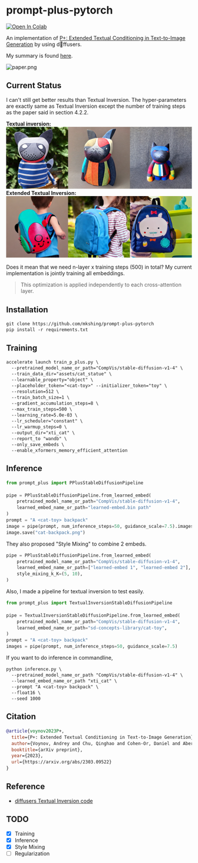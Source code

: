 # prompt-plus-pytorch
<a href="https://colab.research.google.com/gist/mkshing/a4a7745572690427a83e942248126b3c/sd_prompt_plus_training.ipynb" target="_parent"><img src="https://colab.research.google.com/assets/colab-badge.svg" alt="Open In Colab"/></a>

An implementation of [P+: Extended Textual Conditioning in Text-to-Image Generation](https://prompt-plus.github.io/) by using d🧨ffusers. 

My summary is found [here](https://twitter.com/mk1stats/status/1637785231729262592).

![paper.png](https://prompt-plus.github.io/files/inversion_examples.jpeg)

## Current Status
I can't still get better results than Textual Inversion. 
The hyper-parameters are exactly same as Textual Inversion except the number of training steps as the paper said in section 4.2.2.

**Textual inversion:**
![ti](assets/outputs/ti.png)
**Extended Textual Inversion:**
![xti](assets/outputs/xti_v1.png)

Does it mean that we need n-layer x training steps (500) in total? My current implementation is jointly training all embeddings. 
> This optimization is applied independently to each cross-attention layer.

## Installation
```commandline
git clone https://github.com/mkshing/prompt-plus-pytorch
pip install -r requirements.txt
```

## Training
```commandline
accelerate launch train_p_plus.py \
  --pretrained_model_name_or_path="CompVis/stable-diffusion-v1-4" \
  --train_data_dir="assets/cat_statue" \
  --learnable_property="object" \
  --placeholder_token="<cat-toy>" --initializer_token="toy" \
  --resolution=512 \
  --train_batch_size=1 \
  --gradient_accumulation_steps=8 \
  --max_train_steps=500 \
  --learning_rate=5.0e-03 \
  --lr_scheduler="constant" \
  --lr_warmup_steps=0 \
  --output_dir="xti_cat" \
  --report_to "wandb" \
  --only_save_embeds \
  --enable_xformers_memory_efficient_attention
```

## Inference

```python
from prompt_plus import PPlusStableDiffusionPipeline

pipe = PPlusStableDiffusionPipeline.from_learned_embed(
    pretrained_model_name_or_path="CompVis/stable-diffusion-v1-4",
    learned_embed_name_or_path="learned-embed.bin path"
)
prompt = "A <cat-toy> backpack"
image = pipe(prompt, num_inference_steps=50, guidance_scale=7.5).images[0]
image.save("cat-backpack.png")
```
They also proposed "Style Mixing" to combine 2 embeds. 
```python
pipe = PPlusStableDiffusionPipeline.from_learned_embed(
    pretrained_model_name_or_path="CompVis/stable-diffusion-v1-4",
    learned_embed_name_or_path=["learned-embed 1", "learned-embed 2"],
    style_mixing_k_K=(5, 10),
)
```
Also, I made a pipeline for textual inversion to test easily. 
```python
from prompt_plus import TextualInversionStableDiffusionPipeline

pipe = TextualInversionStableDiffusionPipeline.from_learned_embed(
    pretrained_model_name_or_path="CompVis/stable-diffusion-v1-4",
    learned_embed_name_or_path="sd-concepts-library/cat-toy",
)
prompt = "A <cat-toy> backpack"
images = pipe(prompt, num_inference_steps=50, guidance_scale=7.5)
```

If you want to do inference in commandline, 
```commandline
python inference.py \
  --pretrained_model_name_or_path "CompVis/stable-diffusion-v1-4" \
  --learned_embed_name_or_path "xti_cat" \
  --prompt "A <cat-toy> backpack" \
  --float16 \
  --seed 1000
```
## Citation

```bibtex
@article{voynov2023P+,
  title={P+: Extended Textual Conditioning in Text-to-Image Generation},
  author={Voynov, Andrey and Chu, Qinghao and Cohen-Or, Daniel and Aberman, Kfir},
  booktitle={arXiv preprint},
  year={2023},
  url={https://arxiv.org/abs/2303.09522}
} 
```

## Reference
- [diffusers Textual Inversion code](https://github.com/huggingface/diffusers/tree/main/examples/textual_inversion)

## TODO
- [x] Training
- [x] Inference
- [x] Style Mixing
- [ ] Regularization 